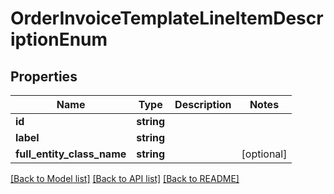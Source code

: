 # OrderInvoiceTemplateLineItemDescriptionEnum

## Properties
Name | Type | Description | Notes
------------ | ------------- | ------------- | -------------
**id** | **string** |  | 
**label** | **string** |  | 
**full_entity_class_name** | **string** |  | [optional] 

[[Back to Model list]](../README.md#documentation-for-models) [[Back to API list]](../README.md#documentation-for-api-endpoints) [[Back to README]](../README.md)


